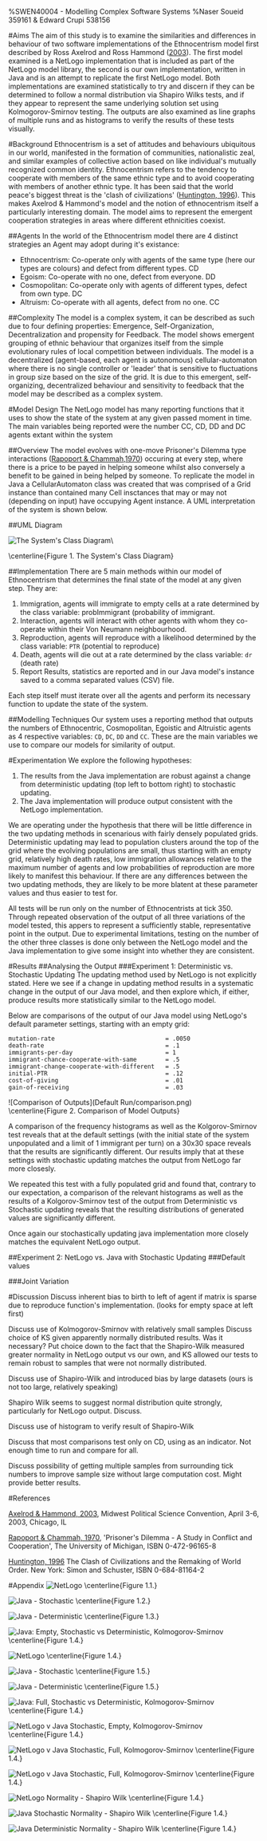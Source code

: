 %SWEN40004 - Modelling Complex Software Systems
%Naser Soueid 359161 & Edward Crupi 538156

#Aims
The aim of this study is to examine the similarities and differences in behaviour of two software implementations of the Ethnocentrism model first described by Ross Axelrod and Ross Hammond ([2003](#references)). The first model examined is a NetLogo implementation that is included as part of the NetLogo model library, the second is our own implementation, written in Java and is an attempt to replicate the first NetLogo model. Both implementations are examined statistically to try and discern if they can be determined to follow a normal distribution via Shapiro Wilks tests, and if they appear to represent the same underlying solution set using Kolmogorov-Smirnov testing. The outputs are also examined as line graphs of multiple runs and as histograms to verify the results of these tests visually.

#Background
Ethnocentrism is a set of attitudes and behaviours ubiquitous in our world, manifested in the formation of communities, nationalistic zeal, and similar examples of collective action based on like individual's mutually recognized common identity. Ethnocentrism refers to the tendency to cooperate with members of the same ethnic type and to avoid cooperating with members of another ethnic type. It has been said that the world peace's biggest threat is the 'clash of civilizations' ([Huntington, 1996](#references)). This makes Axelrod & Hammond's model and the notion of ethnocentrism itself a particularly interesting domain. The model aims to represent the emergent cooperation strategies in areas where different ethnicities coexist.

##Agents
In the world of the Ethnocentrism model there are 4 distinct strategies an Agent may adopt during it's existance:

- Ethnocentrism: Co-operate only with agents of the same type (here our types are colours) and defect from different types. CD
- Egoism: Co-operate with no one, defect from everyone. DD
- Cosmopolitan: Co-operate only with agents of different types, defect from own type. DC
- Altruism: Co-operate with all agents, defect from no one. CC

##Complexity
The model is a complex system, it can be described as such due to four defining properties: Emergence, Self-Organization, Decentralization and propensity for Feedback.  The model shows emergent grouping of ethnic behaviour that organizes itself from the simple evolutionary rules of local competition between individuals. The model is a decentralized (agent-based, each agent is autonomous) cellular-automaton where there is no single controller or 'leader' that is sensitive to fluctuations in group size based on the size of the grid. It is due to this emergent, self-organizing, decentralized behaviour and sensitivity to feedback that the model may be described as a complex system. 

#Model Design
The NetLogo model has many reporting functions that it uses to show the state of the system at any given passed moment in time. The main variables being reported were the number CC, CD, DD and DC agents extant within the system 

##Overview
The model evolves with one-move Prisoner's Dilemma type interactions ([Rapoport & Chammah,1970](#references)) occuring at every step, where there is a price to be payed in helping someone whilst also conversely a benefit to be gained in being helped by someone. To replicate the model in Java a CellularAutomaton class was created that was comprised of a Grid instance than contained many Cell insctances that may or may not (depending on input) have occupying Agent instance. A UML interpretation of the system is shown below.

##UML Diagram

![The System's Class Diagram](Diagram.png)\

\centerline{Figure 1. The System's Class Diagram}

##Implementation
There are 5 main methods within our model of Ethnocentrism that determines the final state of the model at any given step. They are:

1. Immigration, agents will immigrate to empty cells at a rate determined by the class variable: probImmigrant (probability of immigrant.
2. Interaction, agents will interact with other agents with whom they co-operate within their Von Neumann neighbourhood.
3. Reproduction, agents will reproduce with a likelihood determined by the class variable: `PTR` (potential to reproduce)
4. Death, agents will die out at a rate determined by the class variable: `dr` (death rate)
5. Report Results, statistics are reported and in our Java model's instance saved to a comma separated values (CSV) file.

Each step itself must iterate over all the agents and perform its necessary function to update the state of the system.

##Modelling Techniques
Our system uses a reporting method that outputs the numbers of Ethnocentric, Cosmopolitan, Egoistic and Altruistic agents as 4 respective variables: `CD`, `DC`, `DD` and `CC`. These are the main variables we use to compare our models for similarity of output.

#Experimentation
We explore the following hypotheses:

1. The results from the Java implementation are robust against a change from deterministic updating (top left to bottom right) to stochastic updating.
2. The Java implementation will produce output consistent with the NetLogo implementation.

We are operating under the hypothesis that there will be little difference in the two updating methods in scenarious with fairly densely populated grids. Deterministic updating may lead to population clusters around the top of the grid where the evolving populations are small, thus starting with an empty grid, relatively high death rates, low immigration allowances relative to the maximum number of agents and low probabilities of reproduction are more likely to manifest this behaviour. If there are any differences between the two updating methods, they are likely to be more blatent at these parameter values and thus easier to test for.

All tests will be run only on the number of Ethnocentrists at tick 350. Through repeated observation of the output of all three variations of the model tested, this appers to represent a sufficiently stable, representative point in the output. Due to experimental limitations, testing on the number of the other three classes is done only between the NetLogo model and the Java implementation to give some insight into whether they are consistent. 

#Results
##Analysing the Output
###Experiment 1: Deterministic vs. Stochastic Updating
The updating method used by NetLogo is not explicitly stated. Here we see if a change in updating method results in a systematic change in the output of our Java model, and then explore which, if either, produce results more statistically similar to the NetLogo model.

Below are comparisons of the output of our Java model using NetLogo's default parameter settings, starting with an empty grid:

```
mutation-rate 								= .0050
death-rate									= .1
immigrants-per-day 							= 1
immigrant-chance-cooperate-with-same 		= .5
immigrant-change-cooperate-with-different	= .5
initial-PTR									= .12
cost-of-giving								= .01
gain-of-receiving							= .03
```

![Comparison of Outputs](Default Run/comparison.png)\
\centerline{Figure 2. Comparison of Model Outputs}

A comparison of the frequency histograms as well as the Kolgorov-Smirnov test reveals that at the default settings (with the initial state of the system unpopulated and a limit of 1 immigrant per turn) on a 30x30 space reveals that the results are significantly different. Our results imply that at these settings with stochastic updating matches the output from NetLogo far more closesly. 

We repeated this test with a fully populated grid and found that, contrary to our expectation, a comparison of the relevant histograms as well as the results of a Kolgorov-Smirnov test of the output from Deterministic vs Stochastic updating reveals that the resulting distributions of generated values are significantly different. 

Once again our stochastically updating java implementation more closely matches the equivalent NetLogo output.

##Experiment 2: NetLogo vs. Java with Stochastic Updating
###Default values



###Joint Variation



#Discussion
Discuss inherent bias to birth to left of agent if matrix is sparse due to reproduce function's implementation. (looks for empty space at left first)

Discuss use of Kolmogorov-Smirnov with relatively small samples
Discuss choice of KS given apparently normally distributed results. Was it necessary? Put choice down to the fact that the Shapiro-Wilk measured greater normality in NetLogo output vs our own, and KS allowed our tests to remain robust to samples that were not normally distributed. 

Discuss use of Shapiro-Wilk and introduced bias by large datasets (ours is not too large, relatively speaking)

Shapiro Wilk seems to suggest normal distribution quite strongly, particularly for NetLogo output. Discuss.


Discuss use of histogram to verify result of Shapiro-Wilk

Discuss that most comparisons test only on CD, using as an indicator. Not enough time to run and compare for all. 

Discuss possibility of getting multiple samples from surrounding tick numbers to improve sample size without large computation cost. Might provide better 
results.

#References

[Axelrod & Hammond, 2003](http://www-personal.umich.edu/~axe/research/AxHamm_Ethno.pdf), Midwest Political Science Convention, April 3-6, 2003, Chicago, IL

[Rapoport & Chammah, 1970](http://www.press.umich.edu/pdf/9780472061655-fm.pdf), 'Prisoner's Dilemma - A Study in Conflict and Cooperation', The University of Michigan, ISBN 0-472-96165-8

[Huntington, 1996](http://www.academia.edu/4610592/Samuel_P_Huntington_The_Clash_of_Civilizations_and_the_Remaking_of_World_Order_1996) The Clash of Civilizations and the Remaking of World Order. New York: Simon and Schuster, ISBN 0-684-81164-2

#Appendix
![NetLogo](Histograms/NetLogoEmptyDefaultHistogram.png)
\centerline{Figure 1.1.}

![Java - Stochastic](Histograms/JavaStochEmptyDefaultHistogram.png)
\centerline{Figure 1.2.}

![Java - Deterministic](Histograms/JavaDetEmptyDefaultHistogram.png)
\centerline{Figure 1.3.}

![Java: Empty, Stochastic vs Deterministic, Kolmogorov-Smirnov](Tables/StochvsDetEmptyKS.png)
\centerline{Figure 1.4.}

![NetLogo](Histograms/NetLogoFullDefault.png)
\centerline{Figure 1.4.}

![Java - Stochastic](Histograms/JavaFullStochasticDefault.png)
\centerline{Figure 1.5.}

![Java - Deterministic](Histograms/JavaFullDeterministicDefault.png)
\centerline{Figure 1.5.}

![Java: Full, Stochastic vs Deterministic, Kolmogorov-Smirnov](Tables/KSJavaDetvsJavaStochDefaultFull.png)
\centerline{Figure 1.4.}

![NetLogo v Java Stochastic, Empty, Kolmogorov-Smirnov](Tables/NetLogoJavaDefaultEmptyKS.png)
\centerline{Figure 1.4.}

![NetLogo v Java Stochastic, Full, Kolmogorov-Smirnov](Tables/KSNetLogoJavaDefaultFull.png)
\centerline{Figure 1.4.}

![NetLogo v Java Stochastic, Full, Kolmogorov-Smirnov](Tables/KSNetLogoJavaDefaultFull.png)
\centerline{Figure 1.4.}

![NetLogo Normality - Shapiro Wilk](Tables/NetLogoEmptyDefaultDS.png)
\centerline{Figure 1.4.}

![Java Stochastic Normality - Shapiro Wilk](Tables/JavaEmptyDefaultDS.png)
\centerline{Figure 1.4.}

![Java Deterministic Normality - Shapiro Wilk](Tables/JavaDeterministicEmptyDefaultDS.png)
\centerline{Figure 1.4.}